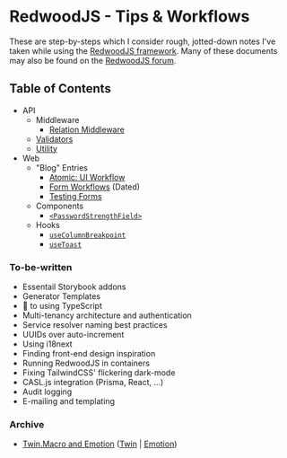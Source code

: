 # RedwoodJS - Tips & Workflows

These are step-by-steps which I consider rough, jotted-down notes I've taken while using the [RedwoodJS framework](https://redwoodjs.com/).
Many of these documents may also be found on the [RedwoodJS forum](https://community.redwoodjs.com).

## Table of Contents

* API
  * Middleware 
    * [Relation Middleware](./relation-middleware)
  * [Validators](./validators.md)
  * [Utility](./util.md)
* Web
  * "Blog" Entries
    * [Atomic: UI Workflow](./atomic.md#atomic)
    * [Form Workflows](./form-workflows.md#form-workflows) (Dated)
    * [Testing Forms](./testing-forms-source)
  * Components
    * [`<PasswordStrengthField>`](./PasswordStrengthField) 
  * Hooks
    * [`useColumnBreakpoint`](./useColumnBreakpoint.md)
    * [`useToast`](./useToast)

### To-be-written

- Essentail Storybook addons
- Generator Templates
- 🔑 to using TypeScript
- Multi-tenancy architecture and authentication
- Service resolver naming best practices
- UUIDs over auto-increment
- Using i18next
- Finding front-end design inspiration
- Running RedwoodJS in containers
- Fixing TailwindCSS' flickering dark-mode
- CASL.js integration (Prisma, React, ...)
- Audit logging
- E-mailing and templating

### Archive

* [Twin.Macro and Emotion](./twin-macro-emotion.md) ([Twin](https://github.com/ben-rogerson/twin.macro) | [Emotion](https://github.com/emotion-js/emotion))
